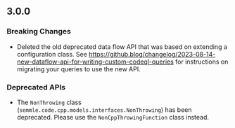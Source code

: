 ## 3.0.0

### Breaking Changes

* Deleted the old deprecated data flow API that was based on extending a configuration class. See https://github.blog/changelog/2023-08-14-new-dataflow-api-for-writing-custom-codeql-queries for instructions on migrating your queries to use the new API.

### Deprecated APIs

* The `NonThrowing` class (`semmle.code.cpp.models.interfaces.NonThrowing`) has been deprecated. Please use the `NonCppThrowingFunction` class instead.
